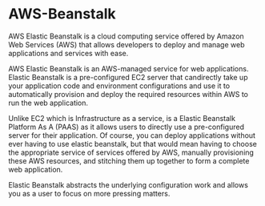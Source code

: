 # AWS-Beanstalk

AWS Elastic Beanstalk is a cloud computing service offered by Amazon Web Services (AWS) that allows developers to deploy and manage web applications and services with ease. 

AWS Elastic Beanstalk is an AWS-managed service for web applications. Elastic Beanstalk is a pre-configured EC2 server that candirectly take up your application code and environment configurations and use it to automatically provision and deploy the required resources within AWS to run the web application.

Unlike EC2 which is Infrastructure as a service, is a Elastic Beanstalk Platform As A  (PAAS) as it allows users to directly use a pre-configured server for their application. Of course, you can deploy applications without ever having to use elastic beanstalk, but that would  mean having to choose the appropriate service  of services offered by AWS, manually provisioning these AWS resources, and stitching them up together to form a complete web application.

Elastic Beanstalk abstracts the underlying configuration work and allows you as a user to focus on more pressing matters. 
